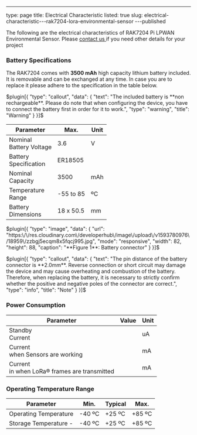 ---
type: page
title: Electrical Characteristic
listed: true
slug: electrical-characteristic---rak7204-lora-environmental-sensor
---published

The following are the electrical characteristics of RAK7204 Pi LPWAN Environmental Sensor. Please [contact us ](mailto:fomi@rakwireless.com)if you need other details for your project

### Battery Specifications

The RAK7204 comes with **3500 mAh** high capacity lithium battery included. It is removable and can be exchanged at any time. In case you are to replace it please adhere to the specification in the table below.

$plugin[{
    "type": "callout",
    "data": {
        "text": "The included battery is **non rechargeable**. Please do note that when configuring the device, you have to connect the battery first in order for it to work.",
        "type": "warning",
        "title": "Warning"
    }
}]$

| **Parameter** | **Max**. | **Unit** | 
| ---- | ---- | ---- | 
| Nominal<br>Battery Voltage | 3.6 | V | 
| Battery<br>Specification | ER18505 |  | 
| Nominal<br>Capacity | 3500 | mAh | 
| Temperature<br>Range | -55 to 85 | ºC | 
| Battery<br>Dimensions | 18 x 50.5 | mm | 


$plugin[{
    "type": "image",
    "data": {
        "url": "https:\/\/res.cloudinary.com\/developerhub\/image\/upload\/v1593780976\/18959\/zzbgj5ecqm8x5fqcj995.jpg",
        "mode": "responsive",
        "width": 82,
        "height": 88,
        "caption": "**Figure 1**: Battery connector"
    }
}]$

$plugin[{
    "type": "callout",
    "data": {
        "text": "The pin distance of the battery connector is **2.0mm**. Reverse connection or short circuit may damage the device and may cause overheating and combustion of the battery. Therefore, when replacing the battery, it is necessary to strictly confirm whether the positive and negative poles of the connector are correct.",
        "type": "info",
        "title": "Note"
    }
}]$

### Power Consumption

| **Parameter** | **Value** | **Unit** | 
| ---- | ---- | ---- | 
| Standby<br>Current |  | uA | 
| Current<br>when Sensors are working |  | mA | 
| Current<br>in when LoRa® frames are transmitted |  | mA | 


### Operating Temperature Range

| **Parameter** | **Min.** | **Typical** | **Max.** | 
| ---- | ---- | ---- | ---- | 
| Operating Temperature | -40 ºC | +25 ºC | +85 ºC | 
| Storage Temperature - | -40 ºC | +25 ºC | +85 ºC | 


